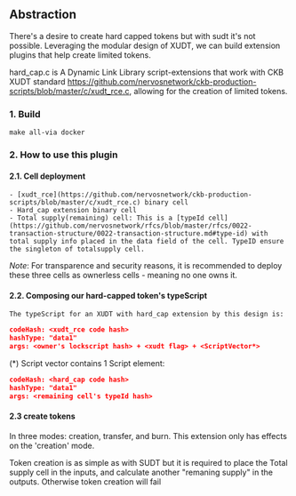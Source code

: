 ## Abstraction
There's a desire to create hard capped tokens but with sudt it's not possible. Leveraging the modular design of XUDT, we can build extension plugins that help create limited tokens.

hard_cap.c is A Dynamic Link Library script-extensions that work with CKB XUDT standard https://github.com/nervosnetwork/ckb-production-scripts/blob/master/c/xudt_rce.c, allowing for the creation of limited tokens.

### 1. Build

`make all-via docker`

### 2. How to use this plugin

#### 2.1. Cell deployment
    - [xudt_rce](https://github.com/nervosnetwork/ckb-production-scripts/blob/master/c/xudt_rce.c) binary cell
    - Hard_cap extension binary cell
    - Total supply(remaining) cell: This is a [typeId cell](https://github.com/nervosnetwork/rfcs/blob/master/rfcs/0022-transaction-structure/0022-transaction-structure.md#type-id) with total supply info placed in the data field of the cell. TypeID ensure the singleton of totalsupply cell.
*Note*: For transparence and security reasons, it is recommended to deploy these three cells as ownerless cells - meaning no one owns it.

#### 2.2. Composing our hard-capped token's typeScript
    The typeScript for an XUDT with hard_cap extension by this design is:
```json
codeHash: <xudt_rce code hash>
hashType: "data1"
args: <owner's lockscript hash> + <xudt flag> + <ScriptVector*>
```

(*) Script vector contains 1 Script element:
```json
codeHash: <hard_cap code hash>
hashType: "data1"
args: <remaining cell's typeId hash>
```

#### 2.3 create tokens
In three modes: creation, transfer, and burn. This extension only has effects on the 'creation' mode.

Token creation is as simple as with SUDT but it is required to place the Total supply cell in the inputs, and calculate another "remaning supply" in the outputs. Otherwise token creation will fail
